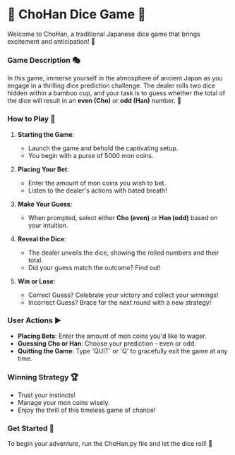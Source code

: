 # 🎲 ChoHan Dice Game 🎲

Welcome to ChoHan, a traditional Japanese dice game that brings excitement and anticipation! 🏮

### Game Description 🎭
In this game, immerse yourself in the atmosphere of ancient Japan as you engage in a thrilling dice prediction challenge. The dealer rolls two dice hidden within a bamboo cup, and your task is to guess whether the total of the dice will result in an **even (Cho)** or **odd (Han)** number. 🎎

### How to Play 🛝
1. **Starting the Game**:
   - Launch the game and behold the captivating setup.
   - You begin with a purse of 5000 mon coins.

2. **Placing Your Bet**:
   - Enter the amount of mon coins you wish to bet.
   - Listen to the dealer's actions with bated breath!

3. **Make Your Guess**:
   - When prompted, select either **Cho (even)** or **Han (odd)** based on your intuition.

4. **Reveal the Dice**:
   - The dealer unveils the dice, showing the rolled numbers and their total.
   - Did your guess match the outcome? Find out!

5. **Win or Lose**:
   - Correct Guess? Celebrate your victory and collect your winnings!
   - Incorrect Guess? Brace for the next round with a new strategy!

### User Actions ▶️
- **Placing Bets**: Enter the amount of mon coins you'd like to wager.
- **Guessing Cho or Han**: Choose your prediction - even or odd.
- **Quitting the Game**: Type 'QUIT' or 'Q' to gracefully exit the game at any time.

### Winning Strategy 🏆
- Trust your instincts!
- Manage your mon coins wisely.
- Enjoy the thrill of this timeless game of chance!

### Get Started 💯
To begin your adventure, run the ChoHan.py file and let the dice roll! 🎉

